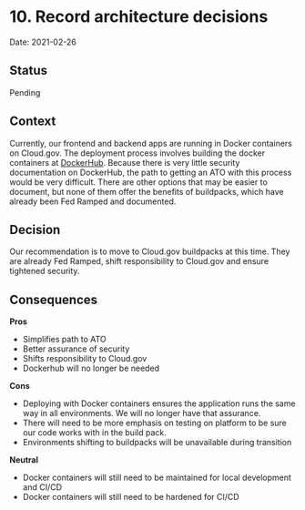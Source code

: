 # 10. Record architecture decisions

Date: 2021-02-26

## Status

Pending

## Context

Currently, our frontend and backend apps are running in Docker containers on Cloud.gov. The deployment process involves building the docker containers at [DockerHub](https://dockerhub.com). Because there is very little security documentation on DockerHub, the path to getting an ATO with this process would be very difficult. There are other options that may be easier to document, but none of them offer the benefits of buildpacks, which have already been Fed Ramped and documented.

## Decision

Our recommendation is to move to Cloud.gov buildpacks at this time. They are already Fed Ramped, shift responsibility to Cloud.gov and ensure tightened security.

## Consequences

**Pros**

- Simplifies path to ATO
- Better assurance of security
- Shifts responsibility to Cloud.gov
- Dockerhub will no longer be needed

**Cons**
- Deploying with Docker containers ensures the application runs the same way in all environments. We will no longer have that assurance.
- There will need to be more emphasis on testing on platform to be sure our code works with in the build pack.
- Environments shifting to buildpacks will be unavailable during transition

**Neutral**
- Docker containers will still need to be maintained for local development and CI/CD
- Docker containers will still need to be hardened for CI/CD

